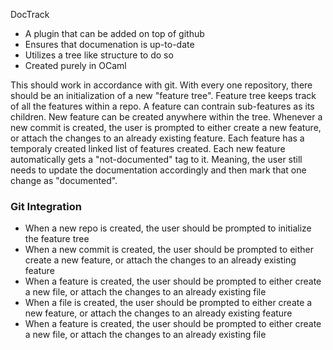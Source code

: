 DocTrack

- A plugin that can be added on top of github
- Ensures that documenation is up-to-date
- Utilizes a tree like structure to do so
- Created purely in OCaml

This should work in accordance with git. With every one repository, there should be an initialization of a new "feature tree". 
Feature tree keeps track of all the features within a repo. A feature can contrain sub-features as its children. New feature 
can be created anywhere within the tree. Whenever a new commit is created, the user is prompted to either create a new feature,
or attach the changes to an already existing feature. Each feature has a temporaly created linked list of features created. 
Each new feature automatically gets a "not-documented" tag to it. Meaning, the user still needs to update the documentation accordingly
and then mark that one change as "documented". 


### Git Integration

- When a new repo is created, the user should be prompted to initialize the feature tree
- When a new commit is created, the user should be prompted to either create a new feature, or attach the changes to an already existing feature
- When a feature is created, the user should be prompted to either create a new file, or attach the changes to an already existing file
- When a file is created, the user should be prompted to either create a new feature, or attach the changes to an already existing feature
- When a feature is created, the user should be prompted to either create a new file, or attach the changes to an already existing file
